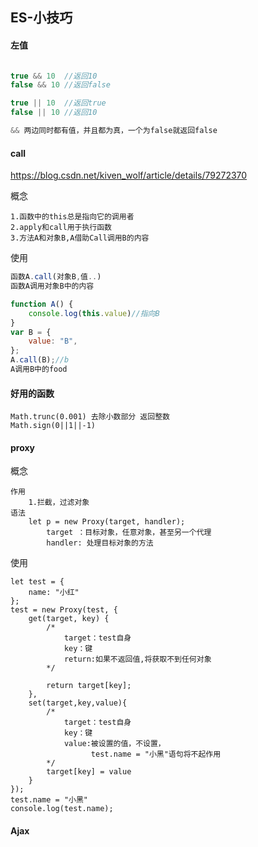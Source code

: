 ## ES-小技巧

#### 左值

```js

true && 10	//返回10
false && 10 //返回false

true || 10	//返回true
false || 10 //返回10

&& 两边同时都有值，并且都为真，一个为false就返回false

```

#### call

<https://blog.csdn.net/kiven_wolf/article/details/79272370>

概念

```
1.函数中的this总是指向它的调用者
2.apply和call用于执行函数
3.方法A和对象B,A借助Call调用B的内容
```

使用

```js
函数A.call(对象B,值..)
函数A调用对象B中的内容

function A() {
	console.log(this.value)//指向B
}
var B = {
	value: "B",
};
A.call(B);//b
A调用B中的food
```



#### 好用的函数

```
Math.trunc(0.001) 去除小数部分 返回整数
Math.sign(0||1||-1)
```

#### proxy

概念

```
作用
	1.拦截，过滤对象
语法
	let p = new Proxy(target, handler);
		target ：目标对象，任意对象，甚至另一个代理
		handler: 处理目标对象的方法
```

使用

```JS
let test = {
    name: "小红"
};
test = new Proxy(test, {
    get(target, key) {
		/*
			target：test自身
			key：键
			return:如果不返回值,将获取不到任何对象
        */
        
        return target[key];
    },
    set(target,key,value){
		/*
			target：test自身
			key：键
			value:被设置的值，不设置，
				  test.name = "小黑"语句将不起作用
        */
        target[key] = value
    }
});
test.name = "小黑"
console.log(test.name);
```

#### Ajax

```

```



